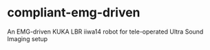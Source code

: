 # compliant-emg-driven
An EMG-driven KUKA LBR iiwa14 robot for tele-operated Ultra Sound Imaging setup
